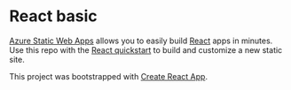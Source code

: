 # React basic

[Azure Static Web Apps](https://docs.microsoft.com/azure/static-web-apps/overview) allows you to easily
build [React](https://reactjs.org/) apps in minutes. Use this repo with
the [React quickstart](https://docs.microsoft.com/azure/static-web-apps/getting-started?tabs=react) to build and
customize a new static site.

This project was bootstrapped with [Create React App](https://github.com/facebook/create-react-app).
